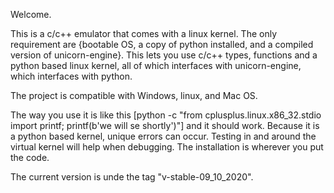 Welcome.

This is a c/c++ emulator that comes with a linux kernel. The only requirement are {bootable OS, a copy of python installed, and a compiled version of unicorn-engine}.
This lets you use c/c++ types, functions and a python based linux kernel, all of which interfaces with unicorn-engine, which interfaces with python.

The project is compatible with Windows, linux, and Mac OS.


The way you use it is like this [python -c "from cplusplus.linux.x86_32.stdio import printf; printf(b'we will se shortly')"] and it should work. Because it is a
 python based kernel, unique errors can occur. Testing in and around the virtual kernel will help when debugging. The installation is wherever you put the code.

The current version is unde the tag "v-stable-09_10_2020".
